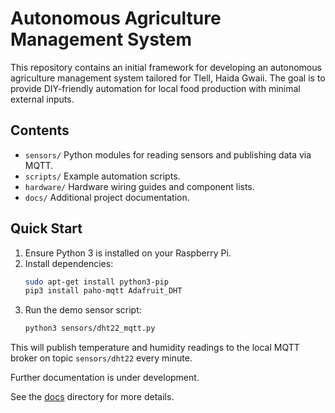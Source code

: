 # Autonomous Agriculture Management System

This repository contains an initial framework for developing an autonomous agriculture management system tailored for Tlell, Haida Gwaii. The goal is to provide DIY-friendly automation for local food production with minimal external inputs.

## Contents
- `sensors/` Python modules for reading sensors and publishing data via MQTT.
- `scripts/` Example automation scripts.
- `hardware/` Hardware wiring guides and component lists.
- `docs/` Additional project documentation.

## Quick Start
1. Ensure Python 3 is installed on your Raspberry Pi.
2. Install dependencies:
   ```bash
   sudo apt-get install python3-pip
   pip3 install paho-mqtt Adafruit_DHT
   ```
3. Run the demo sensor script:
   ```bash
   python3 sensors/dht22_mqtt.py
   ```

This will publish temperature and humidity readings to the local MQTT broker on topic `sensors/dht22` every minute.

Further documentation is under development.

See the [docs](docs/README.md) directory for more details.
